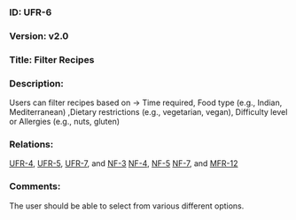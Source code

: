 ### ID: UFR-6

### Version: v2.0

### Title: Filter Recipes

### Description: 
Users can filter recipes based on → Time required, Food type (e.g., Indian, Mediterranean) ,Dietary restrictions (e.g., vegetarian, vegan), Difficulty level or Allergies (e.g., nuts, gluten)

### Relations:
[UFR-4](https://github.com/carmensat/RECIPE-ROULETTE/blob/main/REQUIREMENTS/UFR-4.md),
[UFR-5](https://github.com/carmensat/RECIPE-ROULETTE/blob/main/REQUIREMENTS/UFR-5.md), 
[UFR-7](https://github.com/carmensat/RECIPE-ROULETTE/blob/main/REQUIREMENTS/UFR-7.md), and
[NF-3](https://github.com/carmensat/RECIPE-ROULETTE/blob/main/REQUIREMENTS/NF-3.md)
[NF-4](https://github.com/carmensat/RECIPE-ROULETTE/blob/main/REQUIREMENTS/NF-4.md),
[NF-5](https://github.com/carmensat/RECIPE-ROULETTE/blob/main/REQUIREMENTS/NF-5.md)
[NF-7](https://github.com/carmensat/RECIPE-ROULETTE/blob/main/REQUIREMENTS/NF-7.md), and
[MFR-12](https://github.com/carmensat/RECIPE-ROULETTE/blob/main/REQUIREMENTS/MFR-12.md)


### Comments:
The user should be able to select from various different options.
